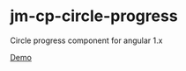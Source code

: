 # jm-cp-circle-progress
Circle progress component for angular 1.x



[Demo](https://joaomarccos.github.io/jm-cp-circle-progress/docs/)

